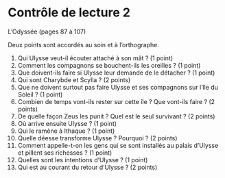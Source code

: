 # Contrôle de lecture 2
L’Odyssée (pages 87 à 107)

Deux points sont accordés au soin et à l’orthographe.

1. Qui Ulysse veut-il écouter attaché à son mât ? (1 point)
2. Comment les compagnons se bouchent-ils les oreilles ? (1 point)
3. Que doivent-ils faire si Ulysse leur demande de le détacher ? (1 point)
4. Qui sont Charybde et Scylla ? (2 points)
5. Que ne doivent surtout pas faire Ulysse et ses compagnons sur l’île du Soleil ? (1 point)
6. Combien de temps vont-ils rester sur cette île ? Que vont-ils faire ? (2 points)
7. De quelle façon Zeus les punit ? Quel est le seul survivant ? (2 points)
8. Où arrive ensuite Ulysse ? (1 point)
9. Qui le ramène à Ithaque ? (1 point)
10. Quelle déesse transforme Ulysse ? Pourquoi ? (2 points)
11. Comment appelle-t-on les gens qui se sont installés au palais d’Ulysse et pillent ses richesses ? (1 point)
12. Quelles sont les intentions d’Ulysse ? (1 point)
13. Qui est au courant du retour d’Ulysse ? (2 points)